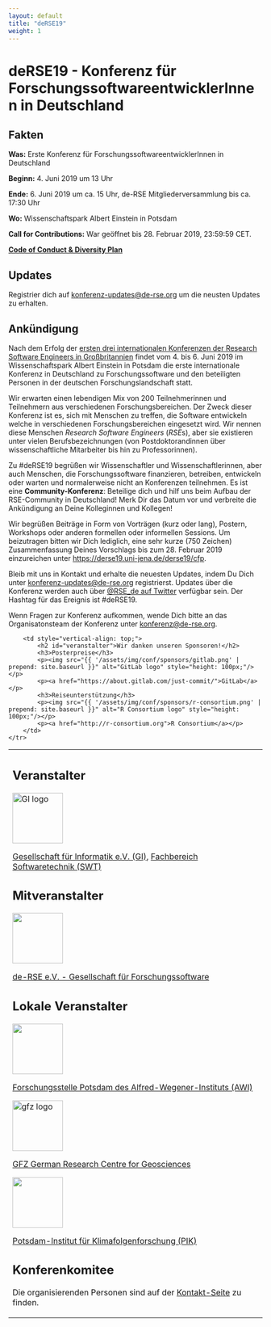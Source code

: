 ```yaml
---
layout: default
title: "deRSE19"
weight: 1
---
```


# deRSE19 - Konferenz für ForschungssoftwareentwicklerInnen in Deutschland

## Fakten

**Was:** Erste Konferenz für ForschungssoftwareentwicklerInnen in Deutschland

**Beginn:** 4. Juni 2019 um 13 Uhr

**Ende:** 6. Juni 2019 um ca. 15 Uhr, de-RSE Mitgliederversammlung bis ca. 17:30 Uhr

**Wo:** Wissenschaftspark Albert Einstein in Potsdam

**Call for Contributions:** War geöffnet bis 28. Februar 2019, 23:59:59 CET.

**[Code of Conduct & Diversity Plan](code-of-conduct.html)**

## Updates

Registrier dich auf [konferenz-updates@de-rse.org](https://ml06.ispgateway.de/mailman/listinfo/konferenz-updates_de-rse.org) um die neusten Updates zu erhalten.

## Ankündigung

Nach dem Erfolg der [ersten drei internationalen Konferenzen der Research Software Engineers in Großbritannien](https://rse.ac.uk/events/past-conferences/) findet vom 4. bis 6. Juni 2019 im Wissenschaftspark Albert Einstein in Potsdam die erste internationale Konferenz in Deutschland zu Forschungssoftware und den beteiligten Personen in der deutschen Forschungslandschaft statt.

Wir erwarten einen lebendigen Mix von 200 Teilnehmerinnen und Teilnehmern aus verschiedenen Forschungsbereichen. Der Zweck dieser Konferenz ist es, sich mit Menschen zu treffen, die Software entwickeln welche in verschiedenen Forschungsbereichen eingesetzt wird. Wir nennen diese Menschen *Research Software Engineers* (*RSE*s), aber sie existieren unter vielen Berufsbezeichnungen (von Postdoktorandinnen über wissenschaftliche Mitarbeiter bis hin zu Professorinnen).

Zu \#deRSE19 begrüßen wir Wissenschaftler und Wissenschaftlerinnen, aber auch Menschen, die Forschungssoftware finanzieren, betreiben, entwickeln oder warten und normalerweise nicht an Konferenzen teilnehmen. Es ist eine **Community-Konferenz**: Beteilige dich und hilf uns beim Aufbau der RSE-Community in Deutschland! Merk Dir das Datum vor und verbreite die Ankündigung an Deine Kolleginnen und Kollegen!

Wir begrüßen Beiträge in Form von Vorträgen (kurz oder lang), Postern, Workshops oder anderen formellen oder informellen Sessions. Um beizutragen bitten wir Dich lediglich, eine sehr kurze (750 Zeichen) Zusammenfassung Deines Vorschlags bis zum 28. Februar 2019 einzureichen unter <https://derse19.uni-jena.de/derse19/cfp>.

Bleib mit uns in Kontakt und erhalte die neuesten Updates, indem Du Dich unter [konferenz-updates@de-rse.org](https://ml06.ispgateway.de/mailman/listinfo/konferenz-updates_de-rse.org) registrierst. Updates über die Konferenz werden auch über [@RSE_de auf Twitter](https://twitter.com/rse_de) verfügbar sein. Der Hashtag für das Ereignis ist #deRSE19.

Wenn Fragen zur Konferenz aufkommen, wende Dich bitte an das Organisatonsteam der Konferenz unter [konferenz@de-rse.org](mailto:konferenz@de-rse.org).

<table style="width: 100%;">
	<tr>
		<td style="vertical-align: top;">
			<h2 id="veranstalter">Veranstalter</h2>
			<p><img src="https://gi.de/fileadmin/GI/Allgemein/Logos/GI.png" alt="GI logo" style="width: 100px;"/></p>
			<p><a href="http://www.gi.de">Gesellschaft für Informatik e.V. (GI)</a>, <a href="https://fb-swt.gi.de/">Fachbereich Softwaretechnik (SWT)</a></p>
			<h2 id="mitveranstalter">Mitveranstalter</h2>
			<p><img src="{{ '/assets/img/association/logo-grayscale-web.png' | prepend: site.baseurl }}" style="width: 100px;"/></p>
			<p><a href="http://de-rse.org/de/">de-RSE e.V. - Gesellschaft für Forschungssoftware</a></p>
			<h2 id="lokale-veranstalter">Lokale Veranstalter</h2>
			<p><img src="{{ '/assets/img/conf/awi_logo.svg' | prepend: site.baseurl }}" style="width: 100px;"/></p>
			<p><a href="https://www.awi.de/ueber-uns/standorte/potsdam/">Forschungsstelle Potsdam des Alfred-Wegener-Instituts (AWI)</a></p>
			<p><img src="https://www.gfz-potsdam.de/fileadmin/gfz/medien_kommunikation/Infothek/Mediathek/Bilder/GFZ/GFZ_Logo/GFZ-Logo_eng_RGB.svg" alt="gfz logo" style="width: 100px;"/></p>
			<p><a href="https://www.gfz-potsdam.de/">GFZ German Research Centre for Geosciences</a></p>
			<p><img src="{{ '/assets/img/conf/pik.png' | prepend: site.baseurl }}" style="width: 100px;"/></p>
			<p><a href="https://www.pik-potsdam.de/">Potsdam-Institut für Klimafolgenforschung (PIK)</a></p>
			<h2 id="konferenzkomitee">Konferenkomitee</h2>
			<p>Die organisierenden Personen sind auf der <a href="%7B%7B%20site.baseurl%20%7D%7D%7B%%20link%20de/conf2019/contact.md%20%%7D">Kontakt-Seite</a> zu finden.</p>
		</td>

		<td style="vertical-align: top;">
			<h2 id="veranstalter">Wir danken unseren Sponsoren!</h2>
			<h3>Posterpreise</h3>
			<p><img src="{{ '/assets/img/conf/sponsors/gitlab.png' | prepend: site.baseurl }}" alt="GitLab logo" style="height: 100px;"/></p>
			<p><a href="https://about.gitlab.com/just-commit/">GitLab</a></p>
			<h3>Reiseunterstützung</h3>
			<p><img src="{{ '/assets/img/conf/sponsors/r-consortium.png' | prepend: site.baseurl }}" alt="R Consortium logo" style="height: 100px;"/></p>
			<p><a href="http://r-consortium.org">R Consortium</a></p>
		</td>
	</tr>
</table>
